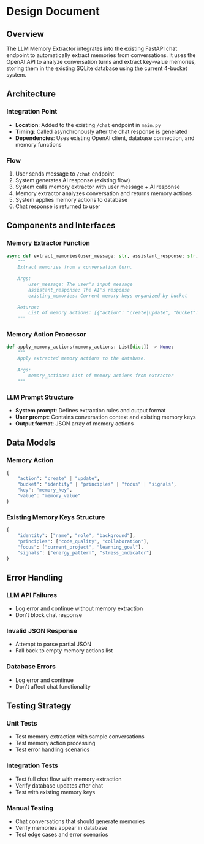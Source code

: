 # Design Document

## Overview

The LLM Memory Extractor integrates into the existing FastAPI chat endpoint to automatically extract memories from conversations. It uses the OpenAI API to analyze conversation turns and extract key-value memories, storing them in the existing SQLite database using the current 4-bucket system.

## Architecture

### Integration Point
- **Location**: Added to the existing `/chat` endpoint in `main.py`
- **Timing**: Called asynchronously after the chat response is generated
- **Dependencies**: Uses existing OpenAI client, database connection, and memory functions

### Flow
1. User sends message to `/chat` endpoint
2. System generates AI response (existing flow)
3. System calls memory extractor with user message + AI response
4. Memory extractor analyzes conversation and returns memory actions
5. System applies memory actions to database
6. Chat response is returned to user

## Components and Interfaces

### Memory Extractor Function
```python
async def extract_memories(user_message: str, assistant_response: str, existing_memories: dict) -> List[dict]:
    """
    Extract memories from a conversation turn.
    
    Args:
        user_message: The user's input message
        assistant_response: The AI's response
        existing_memories: Current memory keys organized by bucket
        
    Returns:
        List of memory actions: [{"action": "create|update", "bucket": "identity", "key": "name", "value": "Alex"}]
    """
```

### Memory Action Processor
```python
def apply_memory_actions(memory_actions: List[dict]) -> None:
    """
    Apply extracted memory actions to the database.
    
    Args:
        memory_actions: List of memory actions from extractor
    """
```

### LLM Prompt Structure
- **System prompt**: Defines extraction rules and output format
- **User prompt**: Contains conversation context and existing memory keys
- **Output format**: JSON array of memory actions

## Data Models

### Memory Action
```python
{
    "action": "create" | "update",
    "bucket": "identity" | "principles" | "focus" | "signals", 
    "key": "memory_key",
    "value": "memory_value"
}
```

### Existing Memory Keys Structure
```python
{
    "identity": ["name", "role", "background"],
    "principles": ["code_quality", "collaboration"],
    "focus": ["current_project", "learning_goal"],
    "signals": ["energy_pattern", "stress_indicator"]
}
```

## Error Handling

### LLM API Failures
- Log error and continue without memory extraction
- Don't block chat response

### Invalid JSON Response
- Attempt to parse partial JSON
- Fall back to empty memory actions list

### Database Errors
- Log error and continue
- Don't affect chat functionality

## Testing Strategy

### Unit Tests
- Test memory extraction with sample conversations
- Test memory action processing
- Test error handling scenarios

### Integration Tests
- Test full chat flow with memory extraction
- Verify database updates after chat
- Test with existing memory keys

### Manual Testing
- Chat conversations that should generate memories
- Verify memories appear in database
- Test edge cases and error scenarios